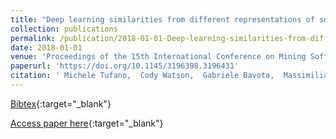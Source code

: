 ```yaml
---
title: "Deep learning similarities from different representations of source code"
collection: publications
permalink: /publication/2018-01-01-Deep-learning-similarities-from-different-representations-of-source-code
date: 2018-01-01
venue: 'Proceedings of the 15th International Conference on Mining Software Repositories, MSR 2018, Gothenburg, Sweden, May 28-29, 2018'
paperurl: 'https://doi.org/10.1145/3196398.3196431'
citation: ' Michele Tufano,  Cody Watson,  Gabriele Bavota,  Massimiliano Di Penta,  Martin White,  Denys Poshyvanyk, &quot;Deep learning similarities from different representations of source code.&quot; Proceedings of the 15th International Conference on Mining Software Repositories, MSR 2018, Gothenburg, Sweden, May 28-29, 2018, 2018.'
---
```

[Bibtex](https://dblp.org/rec/bib/conf/msr/TufanoWBPWP08){:target="_blank"}

[Access paper here](https://doi.org/10.1145/3196398.3196431){:target="_blank"}
